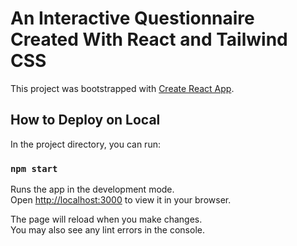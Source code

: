 # An Interactive Questionnaire Created With React and Tailwind CSS

This project was bootstrapped with [Create React App](https://github.com/facebook/create-react-app).

## How to Deploy on Local

In the project directory, you can run:

### `npm start`

Runs the app in the development mode.\
Open [http://localhost:3000](http://localhost:3000) to view it in your browser.

The page will reload when you make changes.\
You may also see any lint errors in the console.

